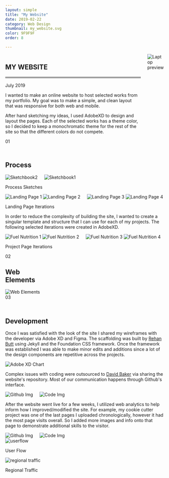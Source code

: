```yaml
---
layout: simple
title: "My Website"
date: 2019-02-22
category: Web Design
thumbnail: my_website.svg
color: 9F9F9F
order: 8

---
```


<article class="project-container" itemscope itemtype="http://schema.org/BlogPosting">
    <div class="project-content" itemprop="articleBody">
        <div class="grid-container">
            <div class="columns">
                <div class="reg-column">
                    <div class="mywebsite-title-container">
                        <h1 class="mywebsite-title">MY WEBSITE</h1>
                        <div style="border-bottom: 5px solid #9F9F9F"></div>
                        <p class="date-caption">July 2019</p>
                    </div>
                    <p>I wanted to make an online website to host selected works from my portfolio. My goal was to make a simple, and clean layout that was responsive for both web and mobile.</p>
                    <p>After hand sketching my ideas, I used AdobeXD to design and layout the pages. Each of the selected works has a theme color, so I decided to keep a monochromatic theme for the rest of the site so that the different colors do not compete. </p>
                </div>
                <div class="right-column-img">
                    <img src="/img/mywebsite/laptopPreview.svg" alt="Laptop preview">
                </div>
            </div>       
            <div class="section-header">
                <span class="section-number">01</span>
                <div class="section-name">
                    <h2><br/>Process</h2>
                    <div class="section-line" style="color: #9F9F9F; background: #9F9F9F;"></div>
                </div>
            </div>
            <div class="columns">
                <div class="left-column-img img-padding">
                    <img src="/img/mywebsite/sketchbook2.jpg" alt="Sketchbook2">
                </div>
                <div class="right-column-img img-padding">
                    <img src="/img/mywebsite/sketchbook1.jpg" alt="Sketchbook1">
                </div>
            </div>      
            <p class="caption text-right">Process Sketches</p>
            <div class="columns">
                <div class="left-column-img">
                    <div class="two-images-row">
                        <img src="/img/mywebsite/Landing Page 1.png" alt="Landing Page 1">
                        <img src="/img/mywebsite/Landing Page 2.png" alt="Landing Page 2">
                    </div>
                </div>
                <div class="right-column-img">
                    <div class="two-images-row">
                        <img src="/img/mywebsite/Landing Page 3.png" alt="Landing Page 3">
                        <img src="/img/mywebsite/Landing Page 4.png" alt="Landing Page 4">
                    </div>
                </div>
            </div>      
            <p class="caption text-right">Landing Page Iterations</p>
            <p>In order to reduce the complexity of building the site, I wanted to create a singular template and structure that I can use for each of my projects. The following selected iterations were created in AdobeXD.</p>
            <div class="columns">
                <div class="left-column-img">
                    <div class="two-images-row">
                        <img src="/img/mywebsite/Fuel Nutrition 1.png" alt="Fuel Nutrition 1">
                        <img src="/img/mywebsite/Fuel Nutrition 2.png" alt="Fuel Nutrition 2">
                    </div>
                </div>
                <div class="right-column-img">
                    <div class="two-images-row">
                        <img src="/img/mywebsite/Fuel Nutrition 3.png" alt="Fuel Nutrition 3">
                        <img src="/img/mywebsite/Fuel Nutrition 4.png" alt="Fuel Nutrition 4">
                    </div>
                </div>
            </div>      
            <p class="caption text-right">Project Page Iterations</p>  
            <div class="section-header">
                <span class="section-number">02</span>
                <div class="section-name">
                    <h2>Web<br/>Elements</h2>
                    <div class="section-line" style="color: #9F9F9F; background: #9F9F9F;"></div>
                </div>
            </div>
            <img src="/img/mywebsite/webelements.svg" alt="Web Elements">
            <div class="section-header">
                <span class="section-number">03</span>
                <div class="section-name">
                    <h2><br/>Development</h2>
                    <div class="section-line" style="color: #9F9F9F; background: #9F9F9F;"></div>
                </div>
            </div>     
            <p>Once I was satisfied with the look of the site I shared my wireframes with the developer via Adobe XD and Figma. The scaffolding was built by <a target="_blank" href="https://rehanbutt.com/">Rehan Butt</a> using Jekyll and the Foundation CSS framework. Once the framework was established I was able to make minor edits and additions since a lot of the design components are repetitive across the projects. </p>
            <img src="/img/mywebsite/adobeScreenshot.svg" alt="Adobe XD Chart">
            <p>Complex issues with coding were outsourced to <a target="_blank" href="https://davidmbaker.dev/">David Baker</a>  via sharing the website's repository.
            Most of our communication happens through Github's interface. </p>
            <div class="columns">
                <div class="left-column-img img-padding">
                    <img src="/img/mywebsite/Github.png" alt="Github Img">
                </div>
                <div class="right-column-img img-padding">
                    <img src="/img/mywebsite/Atom.png" alt="Code Img">
                </div>
            </div>  
            <p class="body-copy">After the website went live for a few weeks, I utilized web analytics to help inform how I improved/modified the site. For example, my cookie cutter project was one of the last pages I uploaded chronologically, however it had the most page visits overall. So I added more images and info onto that page to demonstrate additional skills to the visitor.</p>  
            <div class="columns">
                <div class="left-column-img img-padding">
                    <img src="/img/mywebsite/timeofday.svg" alt="Github Img">
                </div>
                <div class="right-column-img img-padding">
                    <img src="/img/mywebsite/devicetype.svg" alt="Code Img">
                </div>
            </div>
            <img src="/img/mywebsite/userflow.svg" alt="userflow">
              <p class="caption text-right">User Flow</p>
            <img src="/img/mywebsite/regionanalytics.svg" alt="regional traffic">
              <p class="caption text-right">Regional Traffic</p>
        </div>
    </div>
</article>
